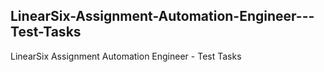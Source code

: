 ## LinearSix-Assignment-Automation-Engineer---Test-Tasks
LinearSix Assignment Automation Engineer - Test Tasks
